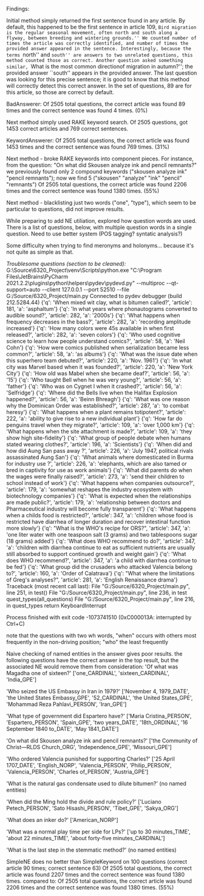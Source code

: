 Findings:

Initial method simply returned the first sentence found in any article. By default, this happened to be the first sentence in article 109, ``Bird migration is the regular seasonal movement, often north and south along a flyway, between breeding and wintering grounds.'' We counted number of times the article was correctly identified, and number of times the provided answer appeared in the sentence. Interestingly, because the terms ``north'' and ``south'' are answers to two unrelated questions, this method counted those as correct. Another question asked something similar, ``What is the most common directionof migration in autumn?''; the provided answer ``south'' appears in the provided answer. The last question was looking for this precise sentence; it is good to know that this method will correctly detect this correct answer. In the set of questions, 89 are for this article, so those are correct by default.

BadAnswerer: Of 2505 total questions, the correct article was found 89 times and the correct sentence was found 4 times. (0%)

Next method simply used RAKE keyword search. Of 2505 questions, got 1453 correct articles and 769 correct sentences.

KeywordAnswerer: Of 2505 total questions, the correct article was found 1453 times and the correct sentence was found 769 times. (31%)

Next method - broke RAKE keywords into component pieces. For instance, from the question: "On what did Skousen analyze ink and pencil remnants?" we previously found only 2 compound keywords ("skousen analyze ink" "pencil remnants"); now we find 5 ("skousen" "analyze" "ink" "pencil" "remnants")
Of 2505 total questions, the correct article was found 2206 times and the correct sentence was found 1380 times. (55%)

Next method - blacklisting just two words ("one", "type"), which seem to be particular to questions, did not improve results.

While preparing to add NE utiliation, explored how question words are used. There is a list of questions, below, with multiple question words in a single question. Need to use better system (POS tagging? syntatic analysis?)

Some difficulty when trying to find meronyms and holonyms... because it's not quite as simple as that.


*Troublesome questions (section to be cleaned):*
G:\Source\6320_Project\venv\Scripts\python.exe "C:\Program Files\JetBrains\PyCharm 2021.2.2\plugins\python\helpers\pydev\pydevd.py" --multiproc --qt-support=auto --client 127.0.0.1 --port 52510 --file G:/Source/6320_Project/main.py
Connected to pydev debugger (build 212.5284.44)
{'q': 'When mixed wit clay, what is bitumen called?', 'article': 181, 'a': 'asphaltum'}
{'q': 'In what years where phonautograms converted to audible sound?', 'article': 282, 'a': '2000s'}
{'q': 'What happens when frequency decreases in the bass?', 'article': 282, 'a': 'recording amplitude increased'}
{'q': 'How many colors were 45s available in when first released?', 'article': 282, 'a': 'seven colors'}
{'q': 'Who used cognitive science to learn how people understand comics?', 'article': 58, 'a': 'Neil Cohn'}
{'q': 'How were comics published when serialization became less common?', 'article': 58, 'a': 'as albums'}
{'q': 'What was the issue date when this superhero team debuted?', 'article': 220, 'a': 'Nov. 1961'}
{'q': 'In what city was Marvel based when it was founded?', 'article': 220, 'a': 'New York City'}
{'q': 'How old was Mabel when she became deaf?', 'article': 56, 'a': '15'}
{'q': 'Who taught Bell when he was very young?', 'article': 56, 'a': 'father'}
{'q': 'Who was on Cygnet I when it crashed?', 'article': 56, 'a': 'Selfridge'}
{'q': 'Where did the Bells live when the Halifax Explosion happened?', 'article': 56, 'a': 'Beinn Bhreagh'}
{'q': 'What was one reason why the Dominican Order was established?', 'article': 287, 'a': 'to combat heresy'}
{'q': 'What happens when a plant remains totipotent?', 'article': 222, 'a': 'ability to give rise to a new individual plant'}
{'q': 'How far do penguins travel when they migrate?', 'article': 109, 'a': 'over 1,000 km'}
{'q': 'What happens when the site attachment is made?', 'article': 109, 'a': 'they show high site-fidelity'}
{'q': 'What group of people debate when humans stated wearing clothes?', 'article': 196, 'a': 'Scientists'}
{'q': 'When did and how did Aung San pass away ?', 'article': 226, 'a': 'July 1947, political rivals assassinated Aung San'}
{'q': 'What animals where domesticated in Burma for industry use ?', 'article': 226, 'a': 'elephants, which are also tamed or bred in captivity for use as work animals'}
{'q': 'What did parents do when the wages were finally raised?', 'article': 273, 'a': 'send their children to school instead of work'}
{'q': 'What happens when companies outsource?', 'article': 179, 'a': 'somewhat reshapes the industry ecosystem with biotechnology companies'}
{'q': 'What is expected when the relationships are made public?', 'article': 179, 'a': 'relationship between doctors and Pharmaceutical industry will become fully transparent'}
{'q': 'What happens when a childs food is restricted?', 'article': 347, 'a': 'children whose food is restricted have diarrhea of longer duration and recover intestinal function more slowly'}
{'q': "What is the WHO's recipe for ORS?", 'article': 347, 'a': 'one liter water with one teaspoon salt (3 grams) and two tablespoons sugar (18 grams) added'}
{'q': 'What does WHO recommend to do?', 'article': 347, 'a': 'children with diarrhea continue to eat as sufficient nutrients are usually still absorbed to support continued growth and weight gain'}
{'q': 'What does WHO recommend?', 'article': 347, 'a': 'a child with diarrhea continue to be fed'}
{'q': 'What group did the crusaders who attacked Valencia belong to?', 'article': 160, 'a': 'Order of Calatrava'}
{'q': "What where the limitations of Greg's analyses?", 'article': 281, 'a': 'English Renaissance drama'}
Traceback (most recent call last):
  File "G:/Source/6320_Project/main.py", line 251, in <module>
    test()
  File "G:/Source/6320_Project/main.py", line 236, in test
    quest_types(all_questions)
  File "G:/Source/6320_Project/main.py", line 216, in quest_types
    return
KeyboardInterrupt

Process finished with exit code -1073741510 (0xC000013A: interrupted by Ctrl+C)


note that the questions with two wh words, "when" occurs with others most frequently in the non-driving position; "who" the least frequently


Naive checking of named entities in the answer gives poor results. the following questions have the correct answer in the top result, but the associated NE would remove them from consideration:
'Of what was Magadha one of sixteen?'
['one_CARDINAL', 'sixteen_CARDINAL', 'India_GPE']

'Who seized the US Embassy in Iran in 1979?'
['November 4, 1979_DATE', 'the United States Embassy_GPE', '52_CARDINAL', 'the United States_GPE', 'Mohammad Reza Pahlavi_PERSON', 'Iran_GPE']

'What type of government did Espartero have?'
['Maria Cristina_PERSON', 'Espartero_PERSON', 'Spain_GPE', 'two years_DATE', '18th_ORDINAL', '16 September 1840 to_DATE', 'May 1841_DATE']

'On what did Skousen analyze ink and pencil remnants?'
['the Community of Christ—RLDS Church_ORG', 'Independence_GPE', 'Missouri_GPE']

'Who ordered Valencia punished for supporting Charles?'
['25 April 1707_DATE', 'English_NORP', 'Valencia_PERSON', 'Philip_PERSON', 'Valencia_PERSON', 'Charles of_PERSON', 'Austria_GPE']

'What is the natural gas condensate used to dilute bitumen?'
(no named entities)

'When did the Ming hold the divide and rule policy?'
['Luciano Petech_PERSON', 'Sato Hisashi_PERSON', 'Tibet_GPE', 'Sakya_ORG']

'What does an inker do?'
['American_NORP']

'What was a normal play time per side for LPs?'
['up to 30 minutes_TIME', 'about 22 minutes_TIME', 'about forty-five minutes_CARDINAL']

'What is the last step in the stemmatic method?'
(no named entities)


SimpleNE does no better than SimpleKeyword on 100 questions (correct article 90 times; correct sentence 63)
Of 2505 total questions, the correct article was found 2207 times and the correct sentence was found 1380 times.
compared to:
Of 2505 total questions, the correct article was found 2206 times and the correct sentence was found 1380 times. (55%)
